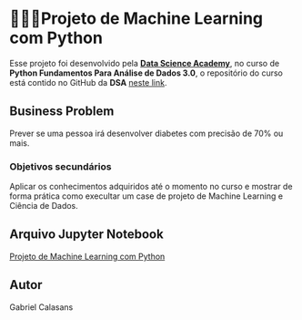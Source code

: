# **👨🏽‍💻Projeto de Machine Learning com Python**

Esse projeto foi desenvolvido pela [**Data Science Academy**](https://www.datascienceacademy.com.br/), no curso de **Python Fundamentos Para Análise de Dados 3.0**, o repositório do curso está contido no GitHub da **DSA** [neste link](https://github.com/dsacademybr/PythonFundamentos).

## **Business Problem**
Prever se uma pessoa irá desenvolver diabetes com precisão de 70% ou mais.

### Objetivos secundários
Aplicar os conhecimentos adquiridos até o momento no curso e mostrar de forma prática como execultar um case de projeto de Machine Learning e Ciência de Dados.

## Arquivo Jupyter Notebook
[Projeto de Machine Learning com Python](https://github.com/AndersonGabrielCalasans/Projeto-ML-Diabetes-DSA/blob/main/Projeto_ML_Diabetes.ipynb)

## Autor
Gabriel Calasans